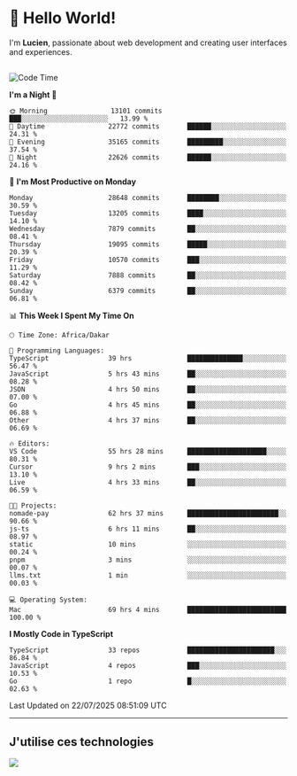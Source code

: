 # 👋 Hello World!

I'm **Lucien**, passionate about web development and creating user interfaces and experiences.

##

<!--START_SECTION:waka-->
![Code Time](http://img.shields.io/badge/Code%20Time-3%2C473%20hrs%204%20mins-blue)

**I'm a Night 🦉** 

```text
🌞 Morning                13101 commits       ███░░░░░░░░░░░░░░░░░░░░░░   13.99 % 
🌆 Daytime                22772 commits       ██████░░░░░░░░░░░░░░░░░░░   24.31 % 
🌃 Evening                35165 commits       █████████░░░░░░░░░░░░░░░░   37.54 % 
🌙 Night                  22626 commits       ██████░░░░░░░░░░░░░░░░░░░   24.16 % 
```
📅 **I'm Most Productive on Monday** 

```text
Monday                   28648 commits       ████████░░░░░░░░░░░░░░░░░   30.59 % 
Tuesday                  13205 commits       ████░░░░░░░░░░░░░░░░░░░░░   14.10 % 
Wednesday                7879 commits        ██░░░░░░░░░░░░░░░░░░░░░░░   08.41 % 
Thursday                 19095 commits       █████░░░░░░░░░░░░░░░░░░░░   20.39 % 
Friday                   10570 commits       ███░░░░░░░░░░░░░░░░░░░░░░   11.29 % 
Saturday                 7888 commits        ██░░░░░░░░░░░░░░░░░░░░░░░   08.42 % 
Sunday                   6379 commits        ██░░░░░░░░░░░░░░░░░░░░░░░   06.81 % 
```


📊 **This Week I Spent My Time On** 

```text
🕑︎ Time Zone: Africa/Dakar

💬 Programming Languages: 
TypeScript               39 hrs              ██████████████░░░░░░░░░░░   56.47 % 
JavaScript               5 hrs 43 mins       ██░░░░░░░░░░░░░░░░░░░░░░░   08.28 % 
JSON                     4 hrs 50 mins       ██░░░░░░░░░░░░░░░░░░░░░░░   07.00 % 
Go                       4 hrs 45 mins       ██░░░░░░░░░░░░░░░░░░░░░░░   06.88 % 
Other                    4 hrs 37 mins       ██░░░░░░░░░░░░░░░░░░░░░░░   06.69 % 

🔥 Editors: 
VS Code                  55 hrs 28 mins      ████████████████████░░░░░   80.31 % 
Cursor                   9 hrs 2 mins        ███░░░░░░░░░░░░░░░░░░░░░░   13.10 % 
Live                     4 hrs 33 mins       ██░░░░░░░░░░░░░░░░░░░░░░░   06.59 % 

🐱‍💻 Projects: 
nomade-pay               62 hrs 37 mins      ███████████████████████░░   90.66 % 
js-ts                    6 hrs 11 mins       ██░░░░░░░░░░░░░░░░░░░░░░░   08.97 % 
static                   10 mins             ░░░░░░░░░░░░░░░░░░░░░░░░░   00.24 % 
pnpm                     3 mins              ░░░░░░░░░░░░░░░░░░░░░░░░░   00.07 % 
llms.txt                 1 min               ░░░░░░░░░░░░░░░░░░░░░░░░░   00.03 % 

💻 Operating System: 
Mac                      69 hrs 4 mins       █████████████████████████   100.00 % 
```

**I Mostly Code in TypeScript** 

```text
TypeScript               33 repos            ██████████████████████░░░   86.84 % 
JavaScript               4 repos             ███░░░░░░░░░░░░░░░░░░░░░░   10.53 % 
Go                       1 repo              █░░░░░░░░░░░░░░░░░░░░░░░░   02.63 % 
```




 Last Updated on 22/07/2025 08:51:09 UTC
<!--END_SECTION:waka-->
---

## J'utilise ces technologies

<p align="left">
  <a href="https://skillicons.dev">
    <img src="https://skillicons.dev/icons?i=ts,js,go,ruby,css,scss,tailwind,react,vite,nextjs,docker,figma,ableton" />
  </a>
</p>

